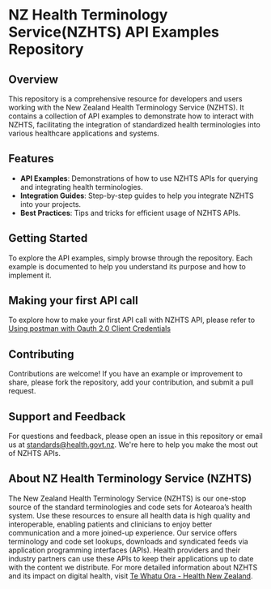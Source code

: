 
# NZ Health Terminology Service(NZHTS) API Examples Repository
## Overview
This repository is a comprehensive resource for developers and users working with the New Zealand Health Terminology Service (NZHTS). It contains a collection of API examples to demonstrate how to interact with NZHTS, facilitating the integration of standardized health terminologies into various healthcare applications and systems.

##  Features
- **API Examples**: Demonstrations of how to use NZHTS APIs for querying and integrating health terminologies.
- **Integration Guides**: Step-by-step guides to help you integrate NZHTS into your projects.
- **Best Practices**: Tips and tricks for efficient usage of NZHTS APIs.

## Getting Started
To explore the API examples, simply browse through the repository. Each example is documented to help you understand its purpose and how to implement it.

## Making your first API call
To explore how to make your first API call with NZHTS API, please refer to [Using postman with Oauth 2.0 Client Credentials](./Integration%20Guides/Using%20postman%20with%20Oauth%202.0%20Client%20Credentials.md)
## Contributing
Contributions are welcome! If you have an example or improvement to share, please fork the repository, add your contribution, and submit a pull request.

## Support and Feedback
For questions and feedback, please open an issue in this repository or email us at standards@health.govt.nz. We're here to help you make the most out of NZHTS APIs.

## About NZ Health Terminology Service (NZHTS)
The New Zealand Health Terminology Service (NZHTS) is our one-stop source of the standard terminologies and code sets for Aotearoa’s health system. Use these resources to ensure all health data is high quality and interoperable, enabling patients and clinicians to enjoy better communication and a more joined-up experience. Our service offers terminology and code set lookups, downloads and syndicated feeds via application programming interfaces (APIs). Health providers and their industry partners can use these APIs to keep their applications up to date with the content we distribute. For more detailed information about NZHTS and its impact on digital health, visit [Te Whatu Ora - Health New Zealand](https://www.tewhatuora.govt.nz/our-health-system/digital-health/terminology-service/).
